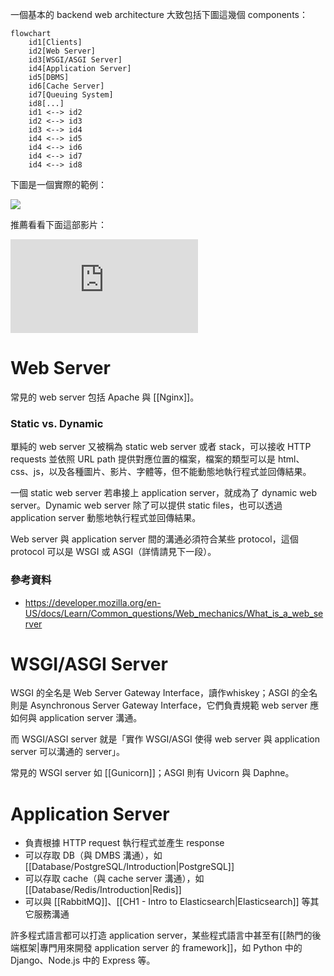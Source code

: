 一個基本的 backend web architecture 大致包括下圖這幾個 components：

```mermaid
flowchart
    id1[Clients]
    id2[Web Server]
    id3[WSGI/ASGI Server]
    id4[Application Server]
    id5[DBMS]
    id6[Cache Server]
    id7[Queuing System]
    id8[...]
    id1 <--> id2
    id2 <--> id3
    id3 <--> id4
    id4 <--> id5
    id4 <--> id6
    id4 <--> id7
    id4 <--> id8
```

下圖是一個實際的範例：

![](<https://raw.githubusercontent.com/Jamison-Chen/KM-software/master/img/backend_web_architecture.png>)

推薦看看下面這部影片：

<iframe style="aspect-ratio: 16/9" src="https://www.youtube.com/embed/YnrgBeIRtvo?si=7KERF5O9YU0cgrcK" title="YouTube video player" frameborder="0" allow="accelerometer; autoplay; clipboard-write; encrypted-media; gyroscope; picture-in-picture; web-share" allowfullscreen></iframe>

# Web Server

常見的 web server 包括 Apache 與 [[Nginx]]。

### Static vs. Dynamic

單純的 web server 又被稱為 static web server 或者 stack，可以接收 HTTP requests 並依照 URL path 提供對應位置的檔案，檔案的類型可以是 html、css、js，以及各種圖片、影片、字體等，但不能動態地執行程式並回傳結果。

一個 static web server 若串接上 application server，就成為了 dynamic web server。Dynamic web server 除了可以提供 static files，也可以透過 application server 動態地執行程式並回傳結果。

Web server 與 application server 間的溝通必須符合某些 protocol，這個 protocol 可以是 WSGI 或 ASGI（詳情請見下一段）。

### 參考資料

- <https://developer.mozilla.org/en-US/docs/Learn/Common_questions/Web_mechanics/What_is_a_web_server>

# WSGI/ASGI Server

WSGI 的全名是 Web Server Gateway Interface，讀作whiskey；ASGI 的全名則是 Asynchronous Server Gateway Interface，它們負責規範 web server 應如何與 application server 溝通。

而 WSGI/ASGI server 就是「實作 WSGI/ASGI 使得 web server 與 application server 可以溝通的 server」。

常見的 WSGI server 如 [[Gunicorn]]；ASGI 則有 Uvicorn 與 Daphne。

# Application Server

- 負責根據 HTTP request 執行程式並產生 response
- 可以存取 DB（與 DMBS 溝通），如 [[Database/PostgreSQL/Introduction|PostgreSQL]]
- 可以存取 cache（與 cache server 溝通），如 [[Database/Redis/Introduction|Redis]]
- 可以與 [[RabbitMQ]]、[[CH1 - Intro to Elasticsearch|Elasticsearch]] 等其它服務溝通

許多程式語言都可以打造 application server，某些程式語言中甚至有[[熱門的後端框架|專門用來開發 application server 的 framework]]，如 Python 中的 Django、Node.js 中的 Express 等。
